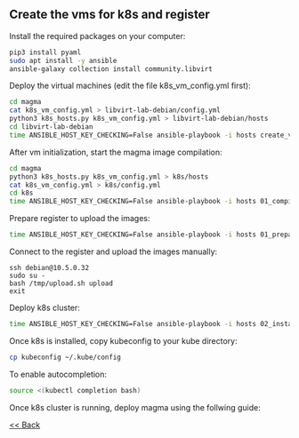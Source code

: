 ## Create the vms for k8s and register

Install the required packages on your computer:
```bash
pip3 install pyaml
sudo apt install -y ansible
ansible-galaxy collection install community.libvirt
```

Deploy the virtual machines (edit the file k8s_vm_config.yml first):
```bash
cd magma
cat k8s_vm_config.yml > libvirt-lab-debian/config.yml
python3 k8s_hosts.py k8s_vm_config.yml > libvirt-lab-debian/hosts
cd libvirt-lab-debian
time ANSIBLE_HOST_KEY_CHECKING=False ansible-playbook -i hosts create_vm.yml

```

After vm initialization, start the magma image compilation:

```bash 
cd magma
python3 k8s_hosts.py k8s_vm_config.yml > k8s/hosts
cat k8s_vm_config.yml > k8s/config.yml
cd k8s
time ANSIBLE_HOST_KEY_CHECKING=False ansible-playbook -i hosts 01_compile.yml
```

Prepare register to upload the images:
```bash
time ANSIBLE_HOST_KEY_CHECKING=False ansible-playbook -i hosts 01_prepare_registery.yml
```

Connect to the register and upload the images manually:
```
ssh debian@10.5.0.32 
sudo su - 
bash /tmp/upload.sh upload
exit
```

Deploy k8s cluster:
```bash
time ANSIBLE_HOST_KEY_CHECKING=False ansible-playbook -i hosts 02_install_k8s_with_docker.yml
```

Once k8s is installed, copy kubeconfig to your kube directory:
```bash
cp kubeconfig ~/.kube/config
```

To enable autocompletion:
```bash
source <(kubectl completion bash)
```

Once k8s cluster is running, deploy magma using the follwing guide:

[<< Back](../README.md)
